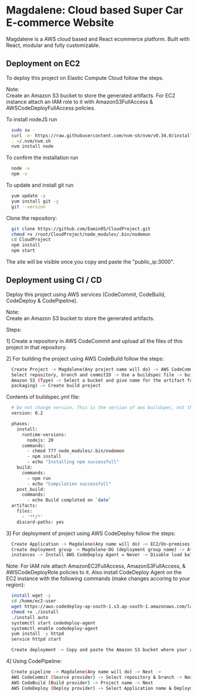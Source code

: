 
# Magdalene: Cloud based Super Car E-commerce Website

Magdalene is a AWS cloud based and React ecommerce platform. Built with React, modular and fully customizable.


## Deployment on EC2

To deploy this project on Elastic Compute Cloud follow the steps.

Note:  
Create an Amazon S3 bucket to store the generated artifacts. For EC2 instance attach an IAM role to it with AmazonS3FullAccess & AWSCodeDeployFullAccess policies.


To install nodeJS run

```bash
  sudo su -
  curl -o- https://raw.githubusercontent.com/nvm-sh/nvm/v0.34.0/install.sh | bash
  . ~/.nvm/nvm.sh
  nvm install node
```
To confirm the installation run
```bash
  node -v
  npm -v
```

To update and install git run
```bash
  yum update -y
  yum install git -y
  git --version
```
Clone the repository:
```bash
  git clone https://github.com/Eamin05/CloudProject.git
  chmod +x /root/CloudProject/node_modules/.bin/nodemon
  cd CloudProject
  npm install
  npm start
```

The site will be visible once you copy and paste the "public_ip:3000".
## Deployment using CI / CD

Deploy this project using AWS services (CodeCommit, CodeBuild, CodeDeploy & CodePipeline).

Note:  
Create an Amazon S3 bucket to store the generated artifacts.

Steps:  

  1] Create a repository in AWS CodeCommit and upload all the files of this project in that repository.

  2] For building the project using AWS CodeBuild follow the steps:

```bash
  Create Project -> Magdalene(Any project name will do) -> AWS CodeCommit (Source provider) ->
  Select repository, branch and commitID -> Use a buildspec file -> buildspec.yml -> Artifacts ->
  Amazon S3 (Type) -> Select a bucket and give name for the artifact folder -> Zip (Artifacts 
  packaging) -> Create build project
```
Contents of buildspec.yml file:
```bash
  # Do not change version. This is the version of aws buildspec, not the version of your buldspec file.
  version: 0.2

  phases:
    install:
      runtime-versions:
        nodejs: 20 
      commands:
        - chmod 777 node_modules/.bin/nodemon
        - npm install
        - echo "Installing npm successfull"
    build:
      commands:
        - npm run
        - echo "Compilation successfull"
    post_build:
      commands:
        - echo Build completed on `date`
  artifacts:
    files:
      - '**/*'
    discard-paths: yes
```
  3] For deployment of project using AWS CodeDeploy follow the steps:

```bash
  Create Application -> Magdalene(Any name will do) -> EC2/On-premises (Compute platform) ->
  Create deployment group -> Magdalene-DG (deployment group name) -> Attach role -> Amazon EC2 
  instances -> Install AWS CodeDeploy Agent = Never -> Disable load balancing -> Create
```

Note: For IAM role attach AmazonEC2FullAccess, AmazonS3FullAccess, & AWSCodeDeployRole policies to it. Also install CodeDeploy Agent on the EC2 instance with the following commands (make changes accoring to your region):


```bash
  install wget -y
  cd /home/ec2-user
  wget https://aws-codedeploy-ap-south-1.s3.ap-south-1.amazonaws.com/latest/install
  chmod +x ./install
  ./install auto
  systemctl start codedeploy-agent
  systemctl enable codedeploy-agent
  yum install -y httpd
  service httpd start
```

```bash
  Create deployment -> Copy and paste the Amazon S3 bucket where your artifacts is stored ->  Create
```

4] Using CodePipeline:
```bash
  Create pipeline -> Magdalene(Any name will do) -> Next -> 
  AWS CodeCommit (Source provider) -> Select repository & branch -> Next
  AWS CodeBuild (Build provider) -> Project name -> Next
  AWS CodeDeploy (Deploy provider) -> Select Application name & Deployment group -> Create
```
